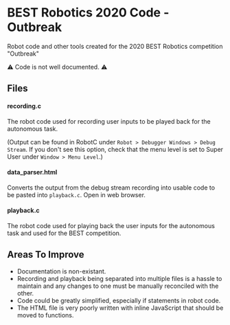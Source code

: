 # BEST Robotics 2020 Code - Outbreak
Robot code and other tools created for the 2020 BEST Robotics competition "Outbreak"

⚠️ Code is not well documented. ⚠️

## Files

#### recording.c

The robot code used for recording user inputs to be played back for the autonomous task.

(Output can be found in RobotC under `Robot > Debugger Windows > Debug Stream`. If you don't see this option, check that the menu level is set to Super User under `Window > Menu Level`.)

#### data_parser.html

Converts the output from the debug stream recording into usable code to be pasted into `playback.c`. Open in web browser.

#### playback.c

The robot code used for playing back the user inputs for the autonomous task and used for the BEST competition.

## Areas To Improve

- Documentation is non-existant.
- Recording and playback being separated into multiple files is a hassle to maintain and any changes to one must be manually reconciled with the other.
- Code could be greatly simplified, especially if statements in robot code.
- The HTML file is very poorly written with inline JavaScript that should be moved to functions.
